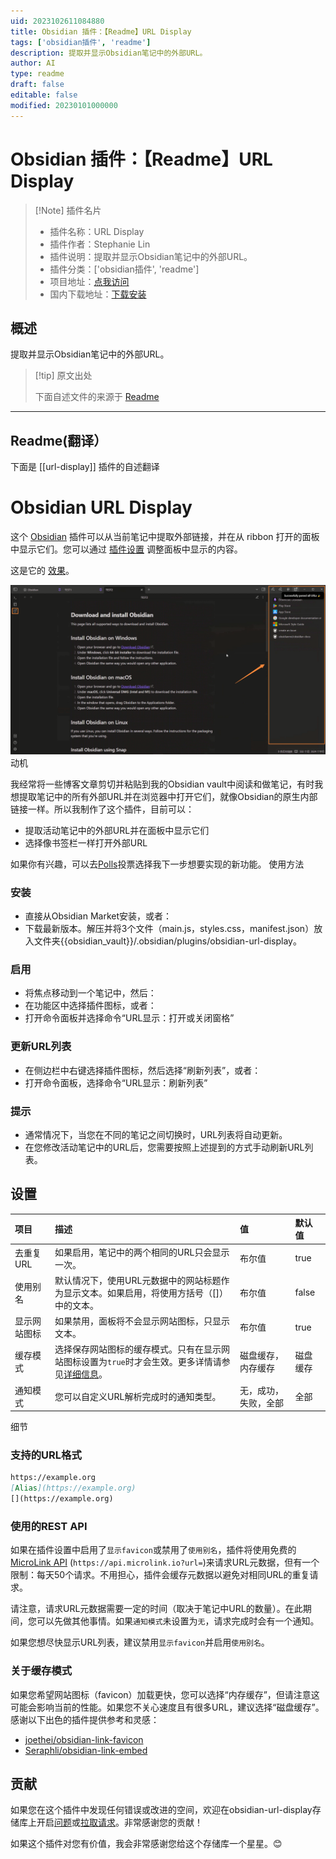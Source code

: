 ```yaml
---
uid: 2023102611084880
title: Obsidian 插件：【Readme】URL Display
tags: ['obsidian插件', 'readme']
description: 提取并显示Obsidian笔记中的外部URL。
author: AI
type: readme
draft: false
editable: false
modified: 20230101000000
---
```


# Obsidian 插件：【Readme】URL Display

> [!Note] 插件名片
> - 插件名称：URL Display
> - 插件作者：Stephanie Lin
> - 插件说明：提取并显示Obsidian笔记中的外部URL。
> - 插件分类：['obsidian插件', 'readme']
> - 项目地址：[点我访问](https://github.com/lin-stephanie/obsidian-url-display)
> - 国内下载地址：[下载安装](https://pkmer.cn/products/plugin/pluginMarket/?url-display)

## 概述

提取并显示Obsidian笔记中的外部URL。



> [!tip] 原文出处
> 
>下面自述文件的来源于 [Readme](https://ghproxy.net/https://raw.githubusercontent.com/lin-stephanie/obsidian-url-display/main/README.md)
> 

---

## Readme(翻译）

下面是 [[url-display]] 插件的自述翻译


# Obsidian URL Display

这个 [Obsidian](https://obsidian.md/) 插件可以从当前笔记中提取外部链接，并在从 ribbon 打开的面板中显示它们。您可以通过 [插件设置](#settings) 调整面板中显示的内容。

这是它的 [效果](https://youtu.be/w5nlhg8Bq-0)。

![演示](https://github.com/lin-stephanie/obsidian-url-display/blob/main/docs/demo.png)
动机

我经常将一些博客文章剪切并粘贴到我的Obsidian vault中阅读和做笔记，有时我想提取笔记中的所有外部URL并在浏览器中打开它们，就像Obsidian的原生内部链接一样。所以我制作了这个插件，目前可以：

- 提取活动笔记中的外部URL并在面板中显示它们
- 选择像书签栏一样打开外部URL

如果你有兴趣，可以去[Polls](https://github.com/lin-stephanie/obsidian-url-display/discussions/1)投票选择我下一步想要实现的新功能。
使用方法
### 安装
- 直接从Obsidian Market安装，或者：
- 下载最新版本。解压并将3个文件（main.js，styles.css，manifest.json）放入文件夹{{obsidian_vault}}/.obsidian/plugins/obsidian-url-display。
### 启用
- 将焦点移动到一个笔记中，然后：
- 在功能区中选择插件图标，或者：
- 打开命令面板并选择命令“URL显示：打开或关闭窗格”
### 更新URL列表
- 在侧边栏中右键选择插件图标，然后选择“刷新列表”，或者：
- 打开命令面板，选择命令“URL显示：刷新列表”
### 提示
- 通常情况下，当您在不同的笔记之间切换时，URL列表将自动更新。
- 在您修改活动笔记中的URL后，您需要按照上述提到的方式手动刷新URL列表。
## 设置

|        项目                               |        描述                                                                                                                                                                                                                                   |     值                                    |        默认值             |
|:------------------------------------------|:-----------------------------------------------------------------------------------------------------------------------------------------------------------------------------------------------------------------------------------------------------|:---------------------------------------------|:---------------------------|
|        去重复URL                   |       如果启用，笔记中的两个相同的URL只会显示一次。                                                                                                                                                                                    |     布尔值                                  |        true               |
|        使用别名                          |        默认情况下，使用URL元数据中的网站标题作为显示文本。如果启用，将使用方括号（[]）中的文本。                                                                                                              |     布尔值                                  |        false                |
|       显示网站图标                        |       如果禁用，面板将不会显示网站图标，只显示文本。                                                                                                                                                                            |     布尔值                                  |        true                |
|        缓存模式                         |        选择保存网站图标的缓存模式。只有在显示网站图标设置为`true`时才会生效。更多详情请参见[详细信息](#about-cache-mode)。                                                                                                                                    |     磁盘缓存，内存缓存                 |        磁盘缓存          |
|      通知模式                          |      您可以自定义URL解析完成时的通知类型。                                                                                                                                                                          |     无，成功，失败，全部&nbsp;     |      全部                  |
细节
### 支持的URL格式

```md
https://example.org
[Alias](https://example.org)
[](https://example.org)
```
### 使用的REST API
如果在插件设置中启用了`显示favicon`或禁用了`使用别名`，插件将使用免费的[MicroLink API](https://microlink.io) (`https://api.microlink.io?url=`)来请求URL元数据，但有一个限制：每天50个请求。不用担心，插件会缓存元数据以避免对相同URL的重复请求。

请注意，请求URL元数据需要一定的时间（取决于笔记中URL的数量）。在此期间，您可以先做其他事情。如果`通知模式`未设置为`无`，请求完成时会有一个通知。

如果您想尽快显示URL列表，建议禁用`显示favicon`并启用`使用别名`。
### 关于缓存模式
如果您希望网站图标（favicon）加载更快，您可以选择“内存缓存”，但请注意这可能会影响当前的性能。如果您不关心速度且有很多URL，建议选择“磁盘缓存”。
感谢以下出色的插件提供参考和灵感：
- [joethei/obsidian-link-favicon](https://github.com/joethei/obsidian-link-favicon)
- [Seraphli/obsidian-link-embed](https://github.com/Seraphli/obsidian-link-embed)
## 贡献

如果您在这个插件中发现任何错误或改进的空间，欢迎在obsidian-url-display存储库上开启[问题](https://github.com/lin-stephanie/obsidian-url-display/issues)或[拉取请求](https://github.com/lin-stephanie/obsidian-url-display/pulls)。非常感谢您的贡献！

如果这个插件对您有价值，我会非常感谢您给这个存储库一个星星。😊



